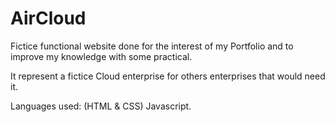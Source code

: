 # AirCloud
Fictice functional website done for the interest of my Portfolio and to improve my knowledge with some practical.

It represent a fictice Cloud enterprise for others enterprises that would need it.

Languages used: (HTML & CSS) Javascript.
